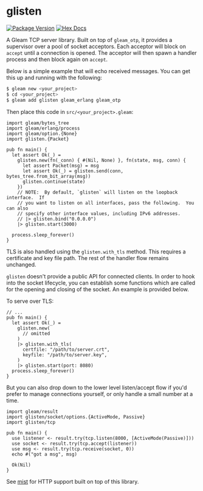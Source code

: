 # glisten

[![Package Version](https://img.shields.io/hexpm/v/glisten)](https://hex.pm/packages/glisten)
[![Hex Docs](https://img.shields.io/badge/hex-docs-ffaff3)](https://hexdocs.pm/glisten/)

A Gleam TCP server library.  Built on top of `gleam_otp`, it provides a
supervisor over a pool of socket acceptors.  Each acceptor will block on `accept`
until a connection is opened.  The acceptor will then spawn a handler process
and then block again on `accept`.

Below is a simple example that will echo received messages.  You can get this
up and running with the following:

```sh
$ gleam new <your_project>
$ cd <your_project>
$ gleam add glisten gleam_erlang gleam_otp
```

Then place this code in `src/<your_project>.gleam`:

```gleam
import gleam/bytes_tree
import gleam/erlang/process
import gleam/option.{None}
import glisten.{Packet}

pub fn main() {
  let assert Ok(_) =
    glisten.new(fn(_conn) { #(Nil, None) }, fn(state, msg, conn) {
      let assert Packet(msg) = msg
      let assert Ok(_) = glisten.send(conn, bytes_tree.from_bit_array(msg))
      glisten.continue(state)
    })
    // NOTE:  By default, `glisten` will listen on the loopback interface.  If
    // you want to listen on all interfaces, pass the following.  You can also
    // specify other interface values, including IPv6 addresses.
    // |> glisten.bind("0.0.0.0")
    |> glisten.start(3000)

  process.sleep_forever()
}
```

TLS is also handled using the `glisten.with_tls` method.  This requires a
certificate and key file path.  The rest of the handler flow remains unchanged.

`glisten` doesn't provide a public API for connected clients.  In order to hook
into the socket lifecycle, you can establish some functions which are called
for the opening and closing of the socket.  An example is provided below.

To serve over TLS:

```gleam
// ...
pub fn main() {
  let assert Ok(_) =
    glisten.new(
      // omitted
    )
    |> glisten.with_tls(
      certfile: "/path/to/server.crt",
      keyfile: "/path/to/server.key",
    )
    |> glisten.start(port: 8080)
  process.sleep_forever()
}
```

But you can also drop down to the lower level listen/accept flow if you'd prefer
to manage connections yourself, or only handle a small number at a time.

```gleam
import gleam/result
import glisten/socket/options.{ActiveMode, Passive}
import glisten/tcp

pub fn main() {
  use listener <- result.try(tcp.listen(8000, [ActiveMode(Passive)]))
  use socket <- result.try(tcp.accept(listener))
  use msg <- result.try(tcp.receive(socket, 0))
  echo #("got a msg", msg)

  Ok(Nil)
}
```

See [mist](https://github.com/rawhat/mist) for HTTP support built on top of this library.
